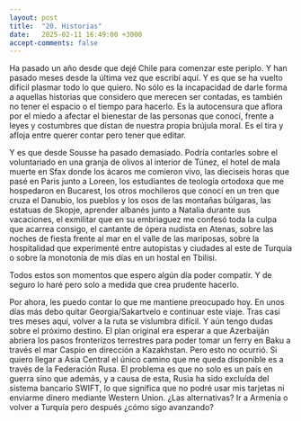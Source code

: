 ```yaml
---
layout: post
title:  "20. Historias"
date:   2025-02-11 16:49:00 +3000
accept-comments: false
---
```

Ha pasado un año desde que dejé Chile para comenzar este periplo. Y han pasado meses desde la última vez que escribí aquí. Y es que se ha vuelto difícil plasmar todo lo que quiero. No sólo es la incapacidad de darle forma a aquellas historias que considero que merecen ser contadas, es también no tener el espacio o el tiempo para hacerlo. Es la autocensura que aflora por el miedo a afectar el bienestar de las personas que conocí, frente a leyes y costumbres que distan de nuestra propia brújula moral. Es el tira y afloja entre querer contar pero tener que editar.

Y es que desde Sousse ha pasado demasiado. Podría contarles sobre el voluntariado en una granja de olivos al interior de Túnez, el hotel de mala muerte en Sfax donde los ácaros me comieron vivo, las dieciseis horas que pasé en Paris junto a Loreen, los estudiantes de teología ortodoxa que me hospedaron en Bucarest, los otros mochileros que conocí en un tren que cruza el Danubio, los pueblos y los osos de las montañas búlgaras, las estatuas de Skopje, aprender albanés junto a Natalia durante sus vacaciones, el exmilitar que en su embriaguez me confesó toda la culpa que acarrea consigo, el cantante de ópera nudista en Atenas, sobre las noches de fiesta frente al mar en el valle de las mariposas, sobre la hospitalidad que experimenté entre autopistas y ciudades al este de Turquía o sobre la monotonía de mis días en un hostal en Tbilisi. 

Todos estos son momentos que espero algún día poder compatir. Y de seguro lo haré pero solo a medida que crea prudente hacerlo.

Por ahora, les puedo contar lo que me mantiene preocupado hoy. En unos días más debo quitar Georgia/Sakartvelo e continuar este viaje. Tras casi tres meses aquí, volver a la ruta se vislumbra difícil. Y aún tengo dudas sobre el próximo destino. El plan original era esperar a que Azerbaiján abriera los pasos fronterizos terrestres para poder tomar un ferry en Baku a través el mar Caspio en dirección a Kazakhstan. Pero esto no ocurrió. Si quiero llegar a Asia Central el único camino que me queda disponible es a través de la Federación Rusa. El problema es que no solo es un país en guerra sino que además, y a causa de esta, Rusia ha sido excluída del sistema bancario SWIFT, lo que significa que no podré usar mis tarjetas ni enviarme dinero mediante Western Union. ¿Las alternativas? Ir a Armenia o volver a Turquía pero después ¿cómo sigo avanzando?
